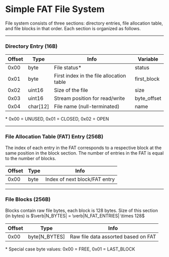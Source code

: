 # Simple FAT File System
File system consists of three sections: directory entries, file allocation table, and file blocks in that order. Each section is organized as follows.

---
### Directory Entry (16B)

| Offset | Type     | Info                                     | Variable    |
| ------ | -------- | ---------------------------------------- | ----------- |
| 0x00   | byte     | File status*                             | status      |
| 0x01   | byte     | First index in the file allocation table | first_block |
| 0x02   | uint16   | Size of the file                         | size        |
| 0x03   | uint16   | Stream position for read/write           | byte_offset |
| 0x04   | char[12] | File name (null-terminated)              | name        |

\* 0x00 = UNUSED, 0x01 = CLOSED, 0x02 = OPEN

---
### File Allocation Table (FAT) Entry (256B)
The index of each entry in the FAT corresponds to a respective block at the same position in the block section. The number of entries in the FAT is equal to the number of blocks.

| Offset | Type | Info                          |
| ------ | ---- | ----------------------------- |
| 0x00   | byte | Index of next block/FAT entry |

---
### File Blocks (256B)
Blocks contain raw file bytes, each block is 128 bytes. Size of this section (in bytes) is $\verb|N_BYTES| = \verb|N_FAT_ENTRIES| \times 128$

| Offset | Type          | Info                                |
| ------ | ------------- | ----------------------------------- |
| 0x00   | byte[N_BYTES] | Raw file data assorted based on FAT |

\* Special case byte values: 0x00 = FREE, 0x01 = LAST_BLOCK
